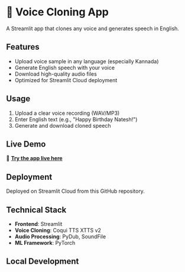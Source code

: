 ﻿# 🎤 Voice Cloning App

A Streamlit app that clones any voice and generates speech in English.

## Features
- Upload voice sample in any language (especially Kannada)
- Generate English speech with your voice
- Download high-quality audio files
- Optimized for Streamlit Cloud deployment

## Usage
1. Upload a clear voice recording (WAV/MP3)
2. Enter English text (e.g., "Happy Birthday Natesh!")
3. Generate and download cloned speech

## Live Demo
🚀 **[Try the app live here](https://voice-cloner.streamlit.app)**

## Deployment
Deployed on Streamlit Cloud from this GitHub repository.

## Technical Stack
- **Frontend**: Streamlit
- **Voice Cloning**: Coqui TTS XTTS v2
- **Audio Processing**: PyDub, SoundFile
- **ML Framework**: PyTorch

## Local Development




